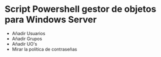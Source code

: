 # Script Powershell gestor de objetos para Windows Server
- Añadir Usuarios
- Añadir Grupos
- Añadir UO's
- Mirar la política de contraseñas
